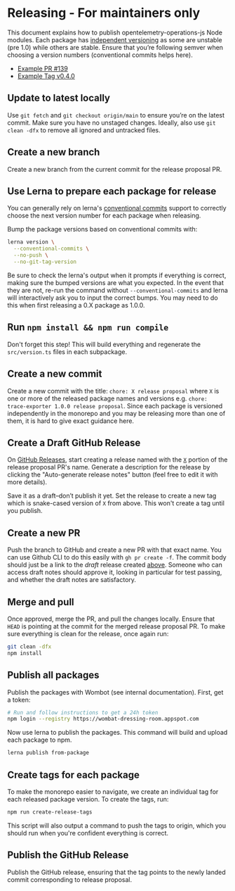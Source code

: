 # Releasing - For maintainers only

This document explains how to publish opentelemetry-operations-js Node modules.
Each package has [independent
versioning](https://github.com/lerna/lerna#independent-mode) as some are
unstable (pre 1.0) while others are stable. Ensure that you’re following semver
when choosing a version numbers (conventional commits helps here).

- [Example PR #139](https://github.com/GoogleCloudPlatform/opentelemetry-operations-js/pull/139)
- [Example Tag v0.4.0](https://github.com/GoogleCloudPlatform/opentelemetry-operations-js/releases/tag/v0.4.0)

## Update to latest locally

Use `git fetch` and `git checkout origin/main` to ensure you’re on the latest commit. Make sure
you have no unstaged changes. Ideally, also use `git clean -dfx` to remove all ignored and
untracked files.

## Create a new branch

Create a new branch from the current commit for the release proposal PR.

## Use Lerna to prepare each package for release

You can generally rely on lerna's [conventional
commits](https://www.conventionalcommits.org/en/v1.0.0/) support to correctly
choose the next version number for each package when releasing.

Bump the package versions based on conventional commits with:

```bash
lerna version \
  --conventional-commits \
  --no-push \
  --no-git-tag-version
```

Be sure to check the lerna's output when it prompts if everything is correct,
making sure the bumped versions are what you expected. In the event that they
are not, re-run the command without `--conventional-commits` and lerna will
interactively ask you to input the correct bumps. You may need to do this when
first releasing a 0.X package as 1.0.0.

## Run `npm install && npm run compile`

Don't forget this step! This will build everything and regenerate the
`src/version.ts` files in each subpackage.

## Create a new commit

Create a new commit with the title: `chore: X release proposal` where `X` is one
or more of the released package names and versions e.g. `chore: trace-exporter
1.0.0 release proposal`. Since each package is versioned independently in the
monorepo and you may be releasing more than one of them, it is hard to give
exact guidance here.

## Create a Draft GitHub Release

On [GitHub
Releases](https://github.com/GoogleCloudPlatform/opentelemetry-operations-js/releases),
start creating a release named with the [`X`](#create-a-new-commit) portion of
the release proposal PR's name. Generate a description for the release by
clicking the "Auto-generate release notes" button (feel free to edit it with
more details).

Save it as a draft–don’t publish it yet. Set the release to create a new tag
which is snake-cased version of `X` from above. This won't create a tag until
you publish.

## Create a new PR

Push the branch to GitHub and create a new PR with that exact name. You can use
Github CLI to do this easily with `gh pr create -f`. The commit body should just
be a link to the *draft* release created
[above](#create-a-draft-github-release). Someone who can access draft notes
should approve it, looking in particular for test passing, and whether the draft
notes are satisfactory.

## Merge and pull

Once approved, merge the PR, and pull the changes locally. Ensure that `HEAD` is
pointing at the commit for the merged release proposal PR. To make sure
everything is clean for the release, once again run:

```bash
git clean -dfx
npm install
```

## Publish all packages

Publish the packages with Wombot (see internal documentation). First, get
a token:

```bash
# Run and follow instructions to get a 24h token
npm login --registry https://wombat-dressing-room.appspot.com
```

Now use lerna to publish the packages. This command will build and upload each package to
npm.

```bash
lerna publish from-package
```

## Create tags for each package

To make the monorepo easier to navigate, we create an individual tag for each
released package version. To create the tags, run:

```bash
npm run create-release-tags
```

This script will also output a command to push the tags to origin, which you
should run when you're confident everything is correct.

## Publish the GitHub Release

Publish the GitHub release, ensuring that the tag points to the newly landed
commit corresponding to release proposal.
